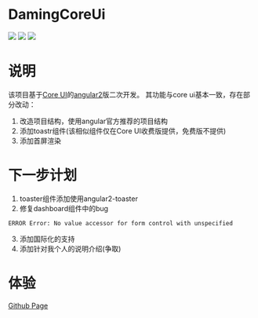 # DamingCoreUi
![](https://img.shields.io/github/last-commit/damingerdai/daming-core-ui.svg?style=flat)
![](https://img.shields.io/github/issues/detail/u/damingerdai/daming-core-ui/1.svg?style=flat)
![](https://img.shields.io/github/license/damingerdai/daming-core-ui.svg?style=flat)

# 说明
该项目基于[Core UI](https://coreui.io/)的[angular2](https://coreui.io/angular)版二次开发。
其功能与core ui基本一致，存在部分改动：
1.  改造项目结构，使用angular官方推荐的项目结构
2.  添加toastr组件(该相似组件仅在Core UI收费版提供，免费版不提供)
3.  添加首屏渲染

# 下一步计划
1. toaster组件添加使用angular2-toaster
2. 修复dashboard组件中的bug
```
ERROR Error: No value accessor for form control with unspecified
```
3. 添加国际化的支持
4. 添加针对我个人的说明介绍(争取)

# 体验
[Github Page](https://damingerdai.github.io/daming-core-ui)
